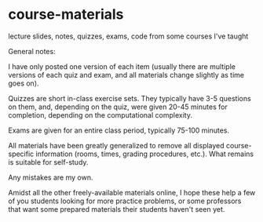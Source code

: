 # course-materials
lecture slides, notes, quizzes, exams, code from some courses I've taught

General notes: 

I have only posted one version of each item (usually there are multiple versions of each quiz and exam, and all materials change slightly as time goes on).

Quizzes are short in-class exercise sets. They typically have 3-5 questions on them, and, depending on the quiz, were given 20-45 minutes for completion, depending on the computational complexity.

Exams are given for an entire class period, typically 75-100 minutes.

All materials have been greatly generalized to remove all displayed course-specific information (rooms, times, grading procedures, etc.). What remains is suitable for self-study.

Any mistakes are my own.

Amidst all the other freely-available materials online, I hope these help a few of you students looking for more practice problems, or some professors that want some prepared materials their students haven't seen yet.

